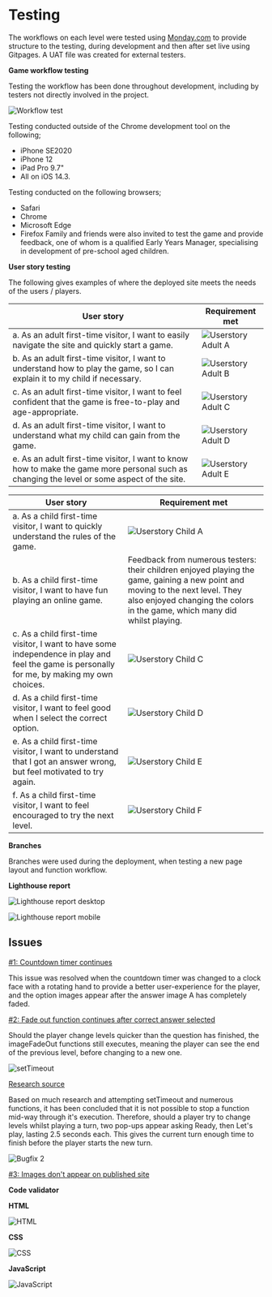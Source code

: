 # Testing

The workflows on each level were tested using [Monday.com](https://view.monday.com/1055700560-c01e5354c02ab53b9f7b9e492d44d50f?r=use1) to provide structure to the testing, during development and then after set live using Gitpages. A UAT file was created for external testers.

**Game workflow testing**

Testing the workflow has been done throughout development, including by testers not directly involved in the project.

![Workflow test](supporting_docs/workflow_testing.jpg)

Testing conducted outside of the Chrome development tool on the following;

* iPhone SE2020
* iPhone 12
* iPad Pro 9.7"
* All on iOS 14.3.

Testing conducted on the following browsers;

* Safari
* Chrome
* Microsoft Edge
* Firefox
Family and friends were also invited to test the game and provide feedback, one of whom is a qualified Early Years Manager, specialising in development of pre-school aged children.

**User story testing**

The following gives examples of where the deployed site meets the needs of the users / players.

| User story | Requirement met
|---|---|
| a. As an adult first-time visitor, I want to easily navigate the site and quickly start a game. |![Userstory Adult A](supporting_docs/userstory_a.jpg) |
| b. As an adult first-time visitor, I want to understand how to play the game, so I can explain it to my child if necessary. | ![Userstory Adult B](supporting_docs/userstory_b.jpg) |
| c. As an adult first-time visitor, I want to feel confident that the game is free-to-play and age-appropriate. | ![Userstory Adult C](supporting_docs/userstory_c.jpg) |
| d. As an adult first-time visitor, I want to understand what my child can gain from the game. | ![Userstory Adult D](supporting_docs/userstory_d.jpg) |
| e. As an adult first-time visitor, I want to know how to make the game more personal such as changing the level or some aspect of the site. | ![Userstory Adult E](supporting_docs/userstory_e.jpg) |

| User story | Requirement met
|---|---|
| a. As a child first-time visitor, I want to quickly understand the rules of the game. | ![Userstory Child A](supporting_docs/userstory_child_a.jpg) |
| b. As a child first-time visitor, I want to have fun playing an online game. | Feedback from numerous testers: their children enjoyed playing the game, gaining a new point and moving to the next level. They also enjoyed changing the colors in the game, which many did whilst playing. |
| c. As a child first-time visitor, I want to have some independence in play and feel the game is personally for me, by making my own choices. | ![Userstory Child C](supporting_docs/userstory_child_c.jpg)|
| d. As a child first-time visitor, I want to feel good when I select the correct option. | ![Userstory Child D](supporting_docs/userstory_child_d.jpg)|
| e. As a child first-time visitor, I want to understand that I got an answer wrong, but feel motivated to try again. | ![Userstory Child E](supporting_docs/userstory_child_e.jpg)|
| f. As a child first-time visitor, I want to feel encouraged to try the next level. | ![Userstory Child F](supporting_docs/userstory_child_f.jpg)|

**Branches**

Branches were used during the deployment, when testing a new page layout and function workflow.

**Lighthouse report**

![Lighthouse report desktop](supporting_docs/lighthouse_report_desktop.jpg)

![Lighthouse report mobile](supporting_docs/lighthouse_report_mobile.jpg)

## Issues

[#1: Countdown timer continues](https://github.com/CatherineTrevor/help-trevor-grow/issues/1)

This issue was resolved when the countdown timer was changed to a clock face with a rotating hand to provide a better user-experience for the player, and the option images appear after the answer image A has completely faded.

[#2: Fade out function continues after correct answer selected](https://github.com/CatherineTrevor/help-trevor-grow/issues/2)

Should the player change levels quicker than the question has finished, the imageFadeOut functions still executes, meaning the player can see the end of the previous level, before changing to a new one.

![setTimeout](supporting_docs/setTimeout.jpg)

[Research source](https://stackoverflow.com/questions/10517835/can-javascript-function-execution-be-interrupted)

Based on much research and attempting setTimeout and numerous functions, it has been concluded that it is not possible to stop a function mid-way through it's execution. Therefore, should a player try to change levels whilst playing a turn, two pop-ups appear asking Ready, then Let's play, lasting 2.5 seconds each. This gives the current turn enough time to finish before the player starts the new turn.

![Bugfix 2](supporting_docs/bugfix_2.jpg)

[#3: Images don't appear on published site](https://github.com/CatherineTrevor/help-trevor-grow/issues/3)

**Code validator**

**HTML**

![HTML](supporting_docs/html_validator.jpg)

**CSS**

![CSS](supporting_docs/css_validator.jpg)

**JavaScript**

![JavaScript](supporting_docs/jshint_validator.jpg)

